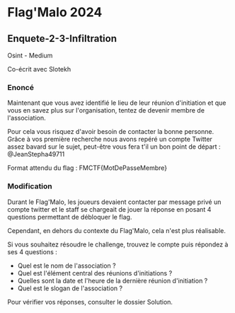 # Flag'Malo 2024

## Enquete-2-3-Infiltration

Osint - Medium

Co-écrit avec Slotekh

### Enoncé
Maintenant que vous avez identifié le lieu de leur réunion d'initiation et que vous en savez plus sur l'organisation, tentez de devenir membre de l'association.

Pour cela vous risquez d'avoir besoin de contacter la bonne personne.
Grâce à vos première recherche nous avons repéré un compte Twitter assez bavard sur le sujet, peut-être vous fera t'il un bon point de départ : @JeanStepha49711

Format attendu du flag : FMCTF{MotDePasseMembre}

### Modification

Durant le Flag'Malo, les joueurs devaient contacter par message privé un compte twitter et le staff se chargeait de jouer la réponse en posant 4 questions permettant de débloquer le flag.

Cependant, en dehors du contexte du Flag'Malo, cela n'est plus réalisable.

Si vous souhaitez résoudre le challenge, trouvez le compte puis répondez à ses 4 questions :
- Quel est le nom de l'association ?
- Quel est l'élément central des réunions d'initiations ?
- Quelles sont la date et l'heure de la dernière réunion d'initiation ?
- Quel est le slogan de l'association ?

Pour vérifier vos réponses, consulter le dossier Solution.
